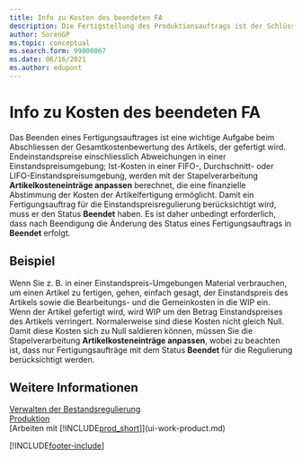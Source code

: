 ```yaml
---
title: Info zu Kosten des beendeten FA
description: Die Fertigstellung des Produktionsauftrags ist der Schlüssel zur Vervollständigung der Kalkulation eines Elements der Produktion. Die endgültigen Kosten werden im Batchauftrag „Lagerreg. fakt. Einst. Preise“ kalkuliert.
author: SorenGP
ms.topic: conceptual
ms.search.form: 99000867
ms.date: 06/16/2021
ms.author: edupont
---
```

# Info zu Kosten des beendeten FA

Das Beenden eines Fertigungsauftrages ist eine wichtige Aufgabe beim Abschliessen der Gesamtkostenbewertung des Artikels, der gefertigt wird. Endeinstandspreise einschliesslich Abweichungen in einer Einstandspreisumgebung; Ist-Kosten in einer FIFO-, Durchschnitt- oder LIFO-Einstandspreisumgebung, werden mit der Stapelverarbeitung **Artikelkosteneinträge anpassen** berechnet, die eine finanzielle Abstimmung der Kosten der Artikelfertigung ermöglicht. Damit ein Fertigungsauftrag für die Einstandspreisregulierung berücksichtigt wird, muss er den Status **Beendet** haben. Es ist daher unbedingt erforderlich, dass nach Beendigung die Änderung des Status eines Fertigungsauftrags in **Beendet** erfolgt.  

## Beispiel

Wenn Sie z. B. in einer Einstandspreis-Umgebungen Material verbrauchen, um einen Artikel zu fertigen, gehen, einfach gesagt, der Einstandspreis des Artikels sowie die Bearbeitungs- und die Gemeinkosten in die WIP ein. Wenn der Artikel gefertigt wird, wird WIP um den Betrag Einstandspreises des Artikels verringert. Normalerweise sind diese Kosten nicht gleich Null. Damit diese Kosten sich zu Null saldieren können, müssen Sie die Stapelverarbeitung **Artikelkosteneinträge anpassen**, wobei zu beachten ist, dass nur Fertigungsaufträge mit dem Status **Beendet** für die Regulierung berücksichtigt werden.  

## Weitere Informationen

[Verwalten der Bestandsregulierung](finance-manage-inventory-costs.md)  
[Produktion](production-manage-manufacturing.md)  
[Arbeiten mit [!INCLUDE[prod_short](includes/prod_short.md)]](ui-work-product.md)


[!INCLUDE[footer-include](includes/footer-banner.md)]